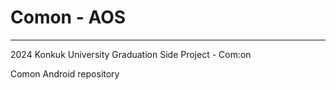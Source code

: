 # Comon - AOS
---
2024 Konkuk University Graduation Side Project - Com:on


Comon Android repository
